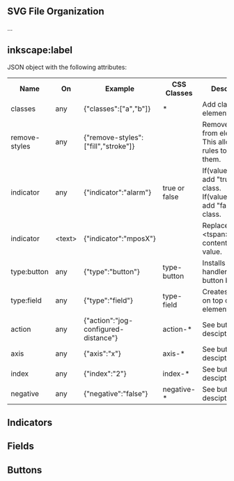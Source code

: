 ## SVG File Organization

...

## inkscape:label

JSON object with the following attributes:

<table>
    <tr>
        <th>Name
        <th>On
        <th>Example
        <th>CSS Classes
        <th>Description
    <tr>
        <td>classes
        <td>any
        <td>{"classes":["a","b"]}
        <td>*
        <td>Add classes to element.
    <tr>
        <td>remove-styles
        <td>any
        <td>{"remove-styles":["fill","stroke"]}
        <td>
        <td>Remove styles from element. This allows CSS rules to control them.
    <tr>
        <td>indicator
        <td>any
        <td>{"indicator":"alarm"}
        <td>true or false
        <td>If(value===true) add "true" CSS class.<br/>If(value===false) add "false" CSS class.
    <tr>
        <td>indicator
        <td>&lt;text&gt
        <td>{"indicator":"mposX"}
        <td>
        <td>Replace &lt;text&gt's &lt;tspan&gt;'s content with value.
    <tr>
        <td>type:button
        <td>any
        <td>{"type":"button"}
        <td>type-button
        <td>Installs event handlers for button behavior
    <tr>
        <td>type:field
        <td>any
        <td>{"type":"field"}
        <td>type-field
        <td>Creates a field on top of element
    <tr>
        <td>action
        <td>any
        <td>{"action":"jog-configured-distance"}
        <td>action-*
        <td>See button desciptions
    <tr>
        <td>axis
        <td>any
        <td>{"axis":"x"}
        <td>axis-*
        <td>See button desciptions
    <tr>
        <td>index
        <td>any
        <td>{"index":"2"}
        <td>index-*
        <td>See button desciptions
    <tr>
        <td>negative
        <td>any
        <td>{"negative":"false"}
        <td>negative-*
        <td>See button desciptions
</table>

## Indicators

## Fields

## Buttons
